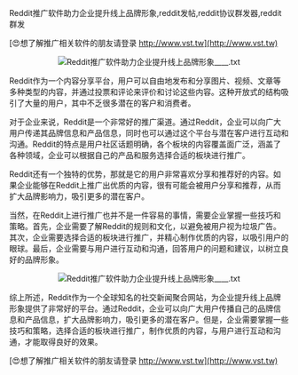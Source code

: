 Reddit推广软件助力企业提升线上品牌形象,reddit发帖,reddit协议群发器,reddit群发

[😍想了解推广相关软件的朋友请登录 http://www.vst.tw](http://www.vst.tw)

 <center><img src="https://vst.tw/MP4/tuiguang/png/5.png" alt="Reddit推广软件助力企业提升线上品牌形象____.txt"></center>

Reddit作为一个内容分享平台，用户可以自由地发布和分享图片、视频、文章等多种类型的内容，并通过投票和评论来评价和讨论这些内容。这种开放式的结构吸引了大量的用户，其中不乏很多潜在的客户和消费者。

对于企业来说，Reddit是一个非常好的推广渠道。通过Reddit，企业可以向广大用户传递其品牌信息和产品信息，同时也可以通过这个平台与潜在客户进行互动和沟通。Reddit的特点是用户社区话题明确，各个板块的内容覆盖面广泛，涵盖了各种领域，企业可以根据自己的产品和服务选择合适的板块进行推广。

Reddit还有一个独特的优势，那就是它的用户非常喜欢分享和推荐好的内容。如果企业能够在Reddit上推广出优质的内容，很有可能会被用户分享和推荐，从而扩大品牌影响力，吸引更多的潜在客户。

当然，在Reddit上进行推广也并不是一件容易的事情，需要企业掌握一些技巧和策略。首先，企业需要了解Reddit的规则和文化，以避免被用户视为垃圾广告。其次，企业需要选择合适的板块进行推广，并精心制作优质的内容，以吸引用户的眼球。最后，企业需要与用户进行互动和沟通，回答用户的问题和建议，以树立良好的品牌形象。

 <center><img src="https://vst.tw/MP4/tuiguang/png/8.png" alt="Reddit推广软件助力企业提升线上品牌形象____.txt"></center>

综上所述，Reddit作为一个全球知名的社交新闻聚合网站，为企业提升线上品牌形象提供了非常好的平台。通过Reddit，企业可以向广大用户传播自己的品牌信息和产品信息，扩大品牌影响力，吸引更多的潜在客户。但是，企业需要掌握一些技巧和策略，选择合适的板块进行推广，制作优质的内容，与用户进行互动和沟通，才能取得良好的效果。

[😍想了解推广相关软件的朋友请登录 http://www.vst.tw](http://www.vst.tw)



